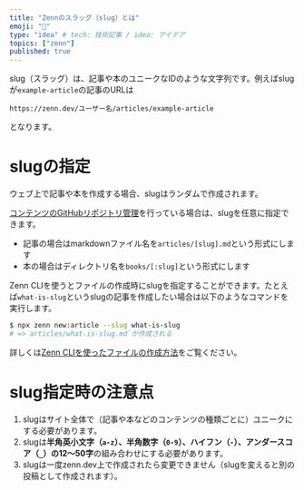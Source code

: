 ```yaml
---
title: "Zennのスラッグ（slug）とは"
emoji: "🤔"
type: "idea" # tech: 技術記事 / idea: アイデア
topics: ["zenn"]
published: true
---
```


slug（スラッグ）は、記事や本のユニークなIDのような文字列です。例えばslugが`example-article`の記事のURLは

```
https://zenn.dev/ユーザー名/articles/example-article
```

となります。

# slugの指定
ウェブ上で記事や本を作成する場合、slugはランダムで作成されます。

[コンテンツのGitHubリポジトリ管理](https://zenn.dev/zenn/articles/connect-to-github)を行っている場合は、slugを任意に指定できます。

- 記事の場合はmarkdownファイル名を`articles/[slug].md`という形式にします
- 本の場合はディレクトリ名を`books/[:slug]`という形式にします

Zenn CLIを使うとファイルの作成時にslugを指定することができます。たとえば`what-is-slug`というslugの記事を作成したい場合は以下のようなコマンドを実行します。

```bash
$ npx zenn new:article --slug what-is-slug
# => articles/what-is-slug.md`が作成される
```

詳しくは[Zenn CLIを使ったファイルの作成方法](https://zenn.dev/zenn/articles/zenn-cli-guide#%E3%83%95%E3%82%A1%E3%82%A4%E3%83%AB%E3%81%AE%E9%85%8D%E7%BD%AE%E3%83%AB%E3%83%BC%E3%83%AB)をご覧ください。

# slug指定時の注意点

1. slugはサイト全体で（記事や本などのコンテンツの種類ごとに）ユニークにする必要があります。
2. slugは**半角英小文字（`a-z`）、半角数字（`0-9`）、ハイフン（`-`）、アンダースコア（`_`）の12〜50字**の組み合わせにする必要があります。
3. slugは一度zenn.dev上で作成されたら変更できません（slugを変えると別の投稿として作成されます）。


